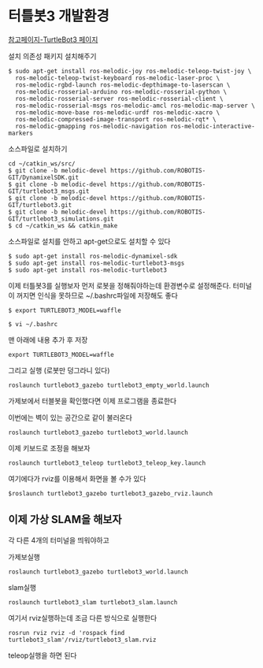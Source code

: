# 터틀봇3 개발환경

[참고페이지-TurtleBot3 페이지](https://emanual.robotis.com/docs/en/platform/turtlebot3/quick-start/)

설치 의존성 패키지 설치해주기
``` 
$ sudo apt-get install ros-melodic-joy ros-melodic-teleop-twist-joy \
  ros-melodic-teleop-twist-keyboard ros-melodic-laser-proc \
  ros-melodic-rgbd-launch ros-melodic-depthimage-to-laserscan \
  ros-melodic-rosserial-arduino ros-melodic-rosserial-python \
  ros-melodic-rosserial-server ros-melodic-rosserial-client \
  ros-melodic-rosserial-msgs ros-melodic-amcl ros-melodic-map-server \
  ros-melodic-move-base ros-melodic-urdf ros-melodic-xacro \
  ros-melodic-compressed-image-transport ros-melodic-rqt* \
  ros-melodic-gmapping ros-melodic-navigation ros-melodic-interactive-markers
```

소스파일로 설치하기
```
cd ~/catkin_ws/src/
$ git clone -b melodic-devel https://github.com/ROBOTIS-GIT/DynamixelSDK.git
$ git clone -b melodic-devel https://github.com/ROBOTIS-GIT/turtlebot3_msgs.git
$ git clone -b melodic-devel https://github.com/ROBOTIS-GIT/turtlebot3.git
$ git clone -b melodic-devel https://github.com/ROBOTIS-GIT/turtlebot3_simulations.git
$ cd ~/catkin_ws && catkin_make
```

소스파일로 설치를 안하고 apt-get으로도 설치할 수 있다
```
$ sudo apt-get install ros-melodic-dynamixel-sdk
$ sudo apt-get install ros-melodic-turtlebot3-msgs
$ sudo apt-get install ros-melodic-turtlebot3
```


이제 터틀봇3를 실행보자
먼저 로봇을 정해줘야하는데 환경변수로 설정해준다. 터미널이 꺼지면 인식을 못하므로 ~/.bashrc파일에 저장해도 좋다

```
$ export TURTLEBOT3_MODEL=waffle
```

```
$ vi ~/.bashrc
```
맨 아래에 내용 추가 후 저장
```
export TURTLEBOT3_MODEL=waffle
```

그리고 실행 (로봇만 덩그라니 있다)
```
roslaunch turtlebot3_gazebo turtlebot3_empty_world.launch
```

가제보에서 터블봇을 확인했다면 이제 프로그램을 종료한다 

이번에는 벽이 있는 공간으로 같이 불러온다
```
roslaunch turtlebot3_gazebo turtlebot3_world.launch
```

이제 키보드로 조정을 해보자
```
roslaunch turtlebot3_teleop turtlebot3_teleop_key.launch 
```

여기에다가 rviz를 이용해서 화면을 볼 수가 있다

```
$roslaunch turtlebot3_gazebo turtlebot3_gazebo_rviz.launch
```



## 이제 가상 SLAM을 해보자

각 다른 4개의 터미널을 띄워야하고

가제보실행
```
roslaunch turtlebot3_gazebo turtlebot3_world.launch
```

slam실행
```
roslaunch turtlebot3_slam turtlebot3_slam.launch 
```

여기서 rviz실행하는데 조금 다른 방식으로 실행한다
```
rosrun rviz rviz -d 'rospack find turtlebot3_slam'/rviz/turtlebot3_slam.rviz
```

teleop실행을 하면 된다



